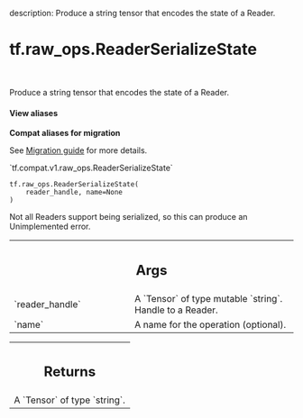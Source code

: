 description: Produce a string tensor that encodes the state of a Reader.

<div itemscope itemtype="http://developers.google.com/ReferenceObject">
<meta itemprop="name" content="tf.raw_ops.ReaderSerializeState" />
<meta itemprop="path" content="Stable" />
</div>

# tf.raw_ops.ReaderSerializeState

<!-- Insert buttons and diff -->

<table class="tfo-notebook-buttons tfo-api nocontent" align="left">

</table>



Produce a string tensor that encodes the state of a Reader.

<section class="expandable">
  <h4 class="showalways">View aliases</h4>
  <p>
<b>Compat aliases for migration</b>
<p>See
<a href="https://www.tensorflow.org/guide/migrate">Migration guide</a> for
more details.</p>
<p>`tf.compat.v1.raw_ops.ReaderSerializeState`</p>
</p>
</section>

<pre class="devsite-click-to-copy prettyprint lang-py tfo-signature-link">
<code>tf.raw_ops.ReaderSerializeState(
    reader_handle, name=None
)
</code></pre>



<!-- Placeholder for "Used in" -->

Not all Readers support being serialized, so this can produce an
Unimplemented error.

<!-- Tabular view -->
 <table class="responsive fixed orange">
<colgroup><col width="214px"><col></colgroup>
<tr><th colspan="2"><h2 class="add-link">Args</h2></th></tr>

<tr>
<td>
`reader_handle`
</td>
<td>
A `Tensor` of type mutable `string`. Handle to a Reader.
</td>
</tr><tr>
<td>
`name`
</td>
<td>
A name for the operation (optional).
</td>
</tr>
</table>



<!-- Tabular view -->
 <table class="responsive fixed orange">
<colgroup><col width="214px"><col></colgroup>
<tr><th colspan="2"><h2 class="add-link">Returns</h2></th></tr>
<tr class="alt">
<td colspan="2">
A `Tensor` of type `string`.
</td>
</tr>

</table>

